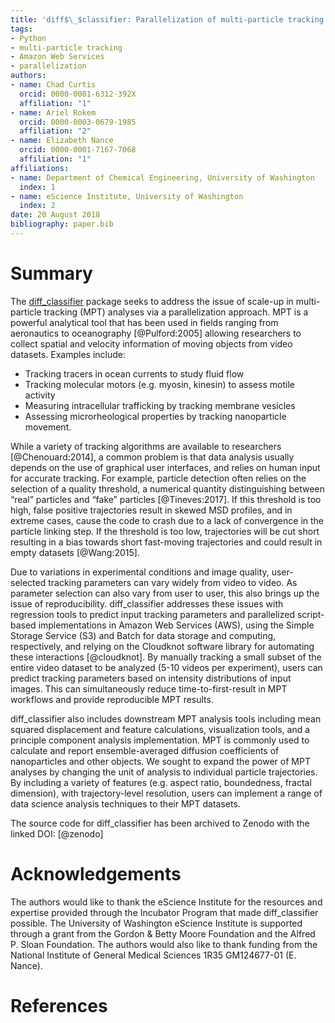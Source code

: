 ```yaml
---
title: 'diff$\_$classifier: Parallelization of multi-particle tracking video analyses'
tags:
- Python
- multi-particle tracking
- Amazon Web Services
- parallelization
authors:
- name: Chad Curtis
  orcid: 0000-0001-6312-392X
  affiliation: "1"
- name: Ariel Rokem
  orcid: 0000-0003-0679-1985
  affiliation: "2"
- name: Elizabeth Nance
  orcid: 0000-0001-7167-7068
  affiliation: "1"
affiliations:
- name: Department of Chemical Engineering, University of Washington
  index: 1
- name: eScience Institute, University of Washington
  index: 2
date: 20 August 2018
bibliography: paper.bib
---
```


# Summary

The [diff$\_$classifier](https://github.com/ccurtis7/diff$\_$classifier) package seeks
to address the issue of scale-up in multi-particle tracking (MPT) analyses via a
parallelization approach. MPT is a powerful analytical tool that has been used
in fields ranging from aeronautics to oceanography [@Pulford:2005] allowing
researchers to collect spatial and velocity information of moving objects from
video datasets. Examples include:

* Tracking tracers in ocean currents to study fluid flow
* Tracking molecular motors (e.g. myosin, kinesin) to assess motile activity
* Measuring intracellular trafficking by tracking membrane vesicles
* Assessing microrheological properties by tracking nanoparticle movement.

While a variety of tracking algorithms are available to researchers
[@Chenouard:2014], a common problem is that data analysis usually depends on the
use of graphical user interfaces, and relies on human input for accurate
tracking. For example, particle detection often relies on the selection of a
quality threshold, a numerical quantity distinguishing between “real” particles
and “fake” particles [@Tineves:2017]. If this threshold is too high, false
positive trajectories result in skewed MSD profiles, and in extreme cases, cause
the code to crash due to a lack of convergence in the particle linking step. If
the threshold is too low, trajectories will be cut short resulting in a bias
towards short fast-moving trajectories and could result in empty datasets
[@Wang:2015].

Due to variations in experimental conditions and image quality, user-selected
tracking parameters can vary widely from video to video. As parameter selection
can also vary from user to user, this also brings up the issue of
reproducibility. diff$\_$classifier addresses these issues with regression
tools to predict input tracking parameters and parallelized script-based
implementations in Amazon Web Services (AWS), using the Simple Storage
Service (S3) and Batch for data storage and computing, respectively, and
relying on the Cloudknot software library for automating these
interactions [@cloudknot]. By manually tracking a small subset of the entire
video dataset to be analyzed (5-10 videos per experiment), users can predict
tracking parameters based on intensity distributions of input images. This can
simultaneously reduce time-to-first-result in MPT workflows and provide
reproducible MPT results.

diff$\_$classifier also includes downstream MPT analysis tools including mean
squared displacement and feature calculations, visualization tools, and a
principle component analysis implementation. MPT is commonly used to calculate
and report ensemble-averaged diffusion coefficients of nanoparticles and other
objects. We sought to expand the power of MPT analyses by changing the unit of
analysis to individual particle trajectories. By including a variety of features
(e.g. aspect ratio, boundedness, fractal dimension), with trajectory-level
resolution, users can implement a range of data science analysis techniques to
their MPT datasets.

The source code for diff$\_$classifier has been archived to Zenodo with the
linked DOI: [@zenodo]


# Acknowledgements

The authors would like to thank the eScience Institute for the resources
and expertise provided through the Incubator Program that made
diff$\_$classifier possible. The University of Washington eScience Institute
is supported through a grant from the Gordon & Betty Moore Foundation and
the Alfred P. Sloan Foundation. The authors would also like to thank
funding from the National Institute of General Medical Sciences 1R35
GM124677-01 (E. Nance).

# References
